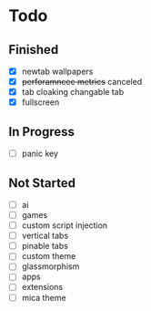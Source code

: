 # Todo

## Finished

- [x] newtab wallpapers
- [x] ~~perforamncec metrics~~ canceled
- [x] tab cloaking changable tab
- [x] fullscreen

## In Progress

- [ ] panic key

## Not Started

- [ ] ai
- [ ] games
- [ ] custom script injection
- [ ] vertical tabs
- [ ] pinable tabs
- [ ] custom theme
- [ ] glassmorphism
- [ ] apps
- [ ] extensions
- [ ] mica theme

